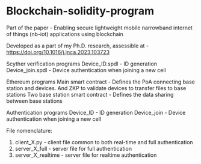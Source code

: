 # Blockchain-solidity-program

Part of the paper - Enabling secure lightweight mobile narrowband internet of things (nb-iot) applications using blockchain

Developed as a part of my Ph.D. research, assessible at - https://doi.org/10.1016/j.jnca.2023.103723

Scyther verification programs
Device_ID.spdl - ID generation
Device_join.spdl - Device authentication when joining a new cell

Ethereum programs
Main smart contract - Defines the PoA connecting base station and devices. And ZKP to validate devices to transfer files to base stations
Two base station smart contract - Defines the data sharing between base stations

Authentication programs
Device_ID - ID generation
Device_join - Device authentication when joining a new cell

File nomenclature:
1) client_X.py - client file common to both real-time and full authentication
2) server_X_full - server file for full authentication
3) server_X_realtime - server file for realtime authentication
